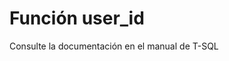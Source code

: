 ﻿---
FunctionName: "user_id"
FunctionType: "SQL"
Autogenerated: true
---

# Función  user_id

Consulte la documentación en el manual de T-SQL
